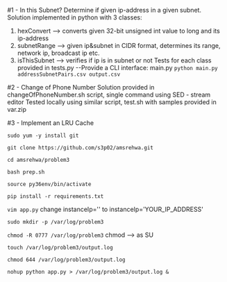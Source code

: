 #1 - In this Subnet?
Determine if given ip-address in a given subnet.
Solution implemented in python with 3 classes:
1. hexConvert --> converts given 32-bit unsigned int value to long and its ip-address
2. subnetRange --> given ip&subnet in CIDR format, determines its range, network ip, broadcast ip etc.
3. isThisSubnet --> verifies if ip is in subnet or not
Tests for each class provided in tests.py
--Provide a CLI interface: main.py
```python main.py addressSubnetPairs.csv output.csv```

#2 - Change of Phone Number
Solution provided in changeOfPhoneNumber.sh script, single command using SED - stream editor
Tested locally using similar script, test.sh with samples provided in var.zip

#3 - Implement an LRU Cache

```sudo yum -y install git```

```git clone https://github.com/s3p02/amsrehwa.git```

```cd amsrehwa/problem3```

```bash prep.sh```

```source py36env/bin/activate```

```pip install -r requirements.txt ```

```vim app.py```
change instanceIp='' to instanceIp='YOUR_IP_ADDRESS'

```sudo mkdir -p /var/log/problem3```

```chmod -R 0777 /var/log/problem3``` chmod -->  as SU


```touch /var/log/problem3/output.log```


```chmod 644 /var/log/problem3/output.log```


```nohup python app.py > /var/log/problem3/output.log &```